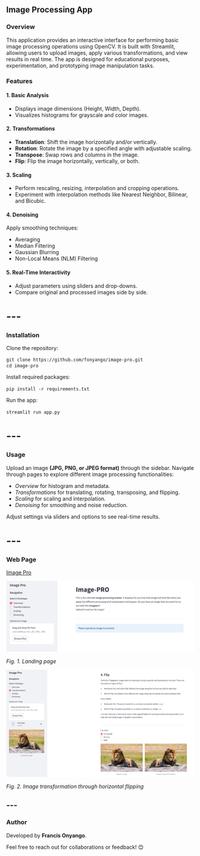 ## Image Processing App

### Overview

This application provides an interactive interface for performing basic image processing operations using OpenCV. It is built with Streamlit, allowing users to upload images, apply various transformations, and view results in real time. The app is designed for educational purposes, experimentation, and prototyping image manipulation tasks.

### Features

#### 1. Basic Analysis

- Displays image dimensions (Height, Width, Depth).
- Visualizes histograms for grayscale and color images.

#### 2. Transformations

- **Translation**: Shift the image horizontally and/or vertically.
- **Rotation**: Rotate the image by a specified angle with adjustable scaling.
- **Transpose**: Swap rows and columns in the image.
- **Flip**: Flip the image horizontally, vertically, or both.

#### 3. Scaling

- Perform rescaling, resizing, interpolation and cropping operations.
- Experiment with interpolation methods like Nearest Neighbor, Bilinear, and Bicubic.

#### 4. Denoising

Apply smoothing techniques:

- Averaging
- Median Filtering
- Gaussian Blurring
- Non-Local Means (NLM) Filtering

#### 5. Real-Time Interactivity

- Adjust parameters using sliders and drop-downs.
- Compare original and processed images side by side.

# ---

### Installation

Clone the repository:

```
git clone https://github.com/fonyango/image-pro.git
cd image-pro
```

Install required packages:

`pip install -r requirements.txt`

Run the app:

`streamlit run app.py`

# ---

### Usage

Upload an image **(JPG, PNG, or JPEG format)** through the sidebar.
Navigate through pages to explore different image processing functionalities:

- *Overview* for histogram and metadata.
- *Transformations* for translating, rotating, transposing, and flipping.
- *Scaling* for scaling and interpolation.
- *Denoising* for smoothing and noise reduction.

Adjust settings via sliders and options to see real-time results.

# ---

### Web Page

[Image Pro](https://image-master.streamlit.app/)

![image-pro-page](img/image-pro.png)

*Fig. 1. Landing page*

![flip-image-page](img/flip-image.png)

*Fig. 2. Image transformation through horizontal flipping*

## ---

### Author

Developed by **Francis Onyango**.

Feel free to reach out for collaborations or feedback! 😊